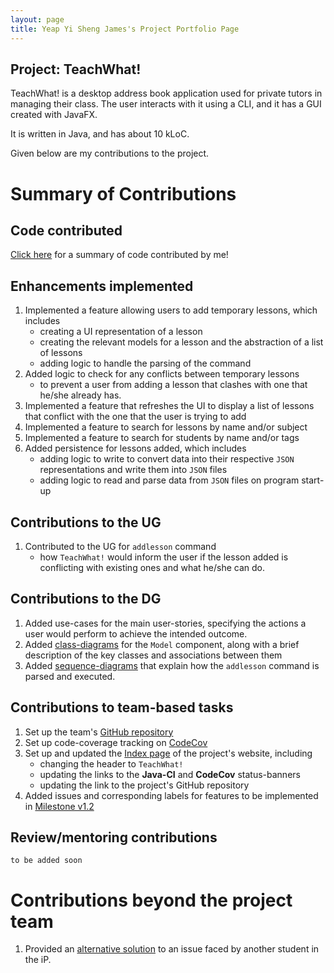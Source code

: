 ```yaml
---
layout: page
title: Yeap Yi Sheng James's Project Portfolio Page
---
```


## Project: TeachWhat!
TeachWhat! is a desktop address book application used for private tutors in managing their class. The user interacts
with it using a CLI, and it has a GUI created with JavaFX.

It is written in Java, and has about 10 kLoC.

Given below are my contributions to the project.

# Summary of Contributions
## Code contributed
[Click here](https://nus-cs2103-ay2122s2.github.io/tp-dashboard/?search=&sort=totalCommits%20dsc&sortWithin=title&timeframe=commit&mergegroup=&groupSelect=groupByRepos&breakdown=true&checkedFileTypes=docs~functional-code~test-code~other&since=2022-02-18&tabOpen=true&tabType=authorship&zFR=false&tabAuthor=jamesyeap&tabRepo=AY2122S2-CS2103T-W11-3%2Ftp%5Bmaster%5D&authorshipIsMergeGroup=false&authorshipFileTypes=docs~functional-code~test-code&authorshipIsBinaryFileTypeChecked=false) for a summary of code contributed by me!

## Enhancements implemented
1. Implemented a feature allowing users to add temporary lessons, which includes
    - creating a UI representation of a lesson
    - creating the relevant models for a lesson and the abstraction of a list of lessons
    - adding logic to handle the parsing of the command
2. Added logic to check for any conflicts between temporary lessons
    - to prevent a user from adding a lesson that clashes with one that he/she already has.
3. Implemented a feature that refreshes the UI to display a list of lessons that conflict with the one that the user is trying to add
4. Implemented a feature to search for lessons by name and/or subject
5. Implemented a feature to search for students by name and/or tags
6. Added persistence for lessons added, which includes
    - adding logic to write to convert data into their respective `JSON` representations and write them into `JSON` files
    - adding logic to read and parse data from `JSON` files on program start-up

## Contributions to the UG
1. Contributed to the UG for `addlesson` command
   - how `TeachWhat!` would inform the user if the lesson added is conflicting with existing ones and what he/she can do.

## Contributions to the DG
1. Added use-cases for the main user-stories, specifying the actions a user would perform to achieve the intended outcome.
2. Added [class-diagrams](https://github.com/jamesyeap/tp/blob/master/docs/DeveloperGuide.md#model-component) for the `Model` component, along with a brief description of the key classes and associations between them 
3. Added [sequence-diagrams](https://github.com/jamesyeap/tp/blob/master/docs/DeveloperGuide.md#add-temporaryrecurring-lesson) that explain how the `addlesson` command is parsed and executed.

## Contributions to team-based tasks
1. Set up the team's [GitHub repository](https://github.com/orgs/AY2122S2-CS2103T-W11-3/teams/developers)
2. Set up code-coverage tracking on [CodeCov](https://app.codecov.io/gh/AY2122S2-CS2103T-W11-3/tp/)
3. Set up and updated the [Index page](https://ay2122s2-cs2103t-w11-3.github.io/tp/) of the project's website, including
    - changing the header to `TeachWhat!`
    - updating the links to the **Java-CI** and **CodeCov** status-banners
    - updating the link to the project's GitHub repository
5. Added issues and corresponding labels for features to be implemented in [Milestone v1.2](https://github.com/AY2122S2-CS2103T-W11-3/tp/milestone/1)

## Review/mentoring contributions
`to be added soon`

# Contributions beyond the project team
1. Provided an [alternative solution](https://github.com/nus-cs2103-AY2122S2/forum/issues/58#issuecomment-1025671937) to an issue faced by another student in the iP.

